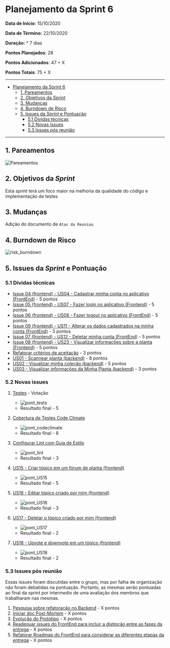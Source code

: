 # Planejamento da Sprint 6

**Data de Início:** 15/10/2020  

**Data de Término:** 22/10/2020

**Duração:** * 7 dias

**Pontos Planejados**: 28

**Pontos Adicionados**: 47 + X

**Pontos Totais**: 75 + X

-------

- [Planejamento da Sprint 6](#planejamento-da-sprint-6)
  - [1. Pareamentos](#1-pareamentos)
  - [2. Objetivos da _Sprint_](#2-objetivos-da-sprint)
  - [3. Mudanças](#3-mudanças)
  - [4. Burndown de Risco](#4-burndown-de-risco)
  - [5. Issues da _Sprint_ e Pontuação](#5-issues-da-sprint-e-pontuação)
    - [5.1 Dívidas técnicas](#51-dívidas-técnicas)
    - [5.2 Novas issues](#52-novas-issues)
    - [5.3 Issues pós reunião](#53-issues-pós-reunião)

-------

## 1. Pareamentos

![Pareamentos](img/pairings.png)

## 2. Objetivos da _Sprint_

Esta sprint terá um foco maior na melhoria da qualidade do código e implementação de testes

## 3. Mudanças

Adição do documento de `Atas da Reuniao`.

## 4. Burndown de Risco

![risk_burndown](img/risk_burndown.jpg)

## 5. Issues da _Sprint_ e Pontuação

### 5.1 Dívidas técnicas

- [Issue 04 (frontend) - US04 - Cadastrar minha conta no aplicativo (FrontEnd)](https://github.com/fga-eps-mds/2020.1-Grupo2-FrontEnd/issues/4) - 5 pontos
- [Issue 05 (frontend) - US07 - Fazer login no aplicativo (Frontend)](https://github.com/fga-eps-mds/2020.1-Grupo2-FrontEnd/issues/5) - 5 pontos
- [Issue 06 (frontend) - US08 - Fazer logout no aplicativo (FrontEnd)](https://github.com/fga-eps-mds/2020.1-Grupo2-FrontEnd/issues/6) - 5 pontos
- [Issue 09 (frontend) - US11 - Alterar os dados cadastrados na minha conta (FrontEnd)](https://github.com/fga-eps-mds/2020.1-Grupo2-BackEnd/issues/9) - 3 pontos
- [Issue 07 (frontend) - US12 - Deletar minha conta (FrontEnd)](https://github.com/fga-eps-mds/2020.1-Grupo2-FrontEnd/issues/7) - 5 pontos
- [Issue 08 (frontend) - US23 - Visualizar informações sobre a planta (Frontend)](https://github.com/fga-eps-mds/2020.1-Grupo2-FrontEnd/issues/8) - 5 pontos
- [Refatorar critérios de aceitação](https://github.com/fga-eps-mds/2020.1-Grupo2-wiki/issues/96) - 3 pontos
- [US01 - Scannear planta (backend)](https://github.com/fga-eps-mds/2020.1-Grupo2-BackEnd/issues/83) - 8 pontos
- [US02 - Visualizar minha coleção (backend)](https://github.com/fga-eps-mds/2020.1-Grupo2-BackEnd/issues/84) - 5 pontos
- [US03 - Visualizar informações da Minha Planta (backend)](https://github.com/fga-eps-mds/2020.1-Grupo2-BackEnd/issues/85) - 3 pontos

### 5.2 Novas issues

1. [Testes](https://github.com/fga-eps-mds/2020.1-GaiaDex-BackEnd/issues/113) - Votação

    - ![pont_tests](img/pont_tests.png)
    - Resultado final - 5

2. [Cobertura de Testes Code Climate](https://github.com/fga-eps-mds/2020.1-GaiaDex-wiki/issues/100)

    - ![pont_codeclimate](img/pont_codeclimate.png)
    - Resultado final - 8

3. [Configurar Lint com Guia de Estilo](https://github.com/fga-eps-mds/2020.1-GaiaDex-FrontEnd/issues/101)

    - ![pont_lint](img/pont_lint.png)
    - Resultado final - 3

4. [US15 - Criar tópico em um fórum de planta (frontend)](https://github.com/fga-eps-mds/2020.1-GaiaDex-FrontEnd/issues/85)

    - ![pont_US15](img/pont_us15.png)
    - Resultado final - 5

5. [US16 - Editar tópico criado por mim (frontend)](https://github.com/fga-eps-mds/2020.1-GaiaDex-FrontEnd/issues/86)

    - ![pont_US16](img/pont_us16.png)
    - Resultado final - 3

6. [US17 - Deletar o tópico criado por mim (frontend)](https://github.com/fga-eps-mds/2020.1-GaiaDex-FrontEnd/issues/87)

    - ![pont_US17](img/pont_us17.png)
    - Resultado final - 2

7. [US18 - Upvote e downvote em um tópico (frontend)](https://github.com/fga-eps-mds/2020.1-GaiaDex-FrontEnd/issues/88)

    - ![pont_US18](img/pont_us18.png)
    - Resultado final - 2

### 5.3 Issues pós reunião

Essas issues foram discutidas entre o grupo, mas por falha de organização não foram debatidas na pontuação. Portanto, as mesmas serão pontuadas ao final da sprint por intermedio de uma avaliação dos membros que trabalharam nas mesmas.

1. [Pesquisa sobre refatoração no Backend](https://github.com/fga-eps-mds/2020.1-GaiaDex-wiki/issues/102) - X pontos
2. [Iniciar doc Post-Mortem](https://github.com/fga-eps-mds/2020.1-GaiaDex-wiki/issues/103) - X pontos
3. [Evolução do Protótipo](https://github.com/fga-eps-mds/2020.1-GaiaDex-wiki/issues/104) - X pontos
4. [Readequar issues do FrontEnd para incluir a distinção entre as fases da entrega](https://github.com/fga-eps-mds/2020.1-GaiaDex-wiki/issues/105) - X pontos
5. [Refatorar Roadmap do FrontEnd para considerar as diferentes etapas da entrega](https://github.com/fga-eps-mds/2020.1-GaiaDex-wiki/issues/106) - X pontos
